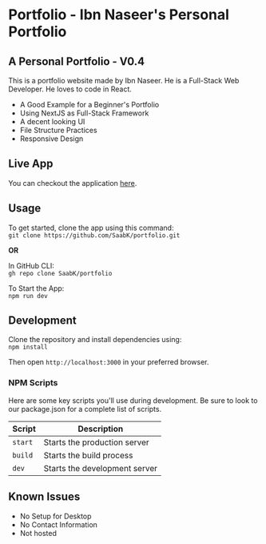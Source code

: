 # Portfolio - Ibn Naseer's Personal Portfolio

## A Personal Portfolio - V0.4

This is a portfolio website made by Ibn Naseer. He is a Full-Stack Web Developer. He loves to code in React.

- A Good Example for a Beginner's Portfolio
- Using NextJS as Full-Stack Framework
- A decent looking UI
- File Structure Practices
- Responsive Design

## Live App

You can checkout the application [here](https://img.freepik.com/free-vector/abstract-coming-soon-background-torn-paper-style_1017-25514.jpg?t=st=1657280228~exp=1657280828~hmac=984d4b8057bdcaa88fdb5f5733c81322f817c4aef0d54c77cbfcfd30c2731551&w=740).

## Usage

To get started, clone the app using this command:<br>
`git clone https://github.com/SaabK/portfolio.git`

**OR**

In GitHub CLI:<br>
`gh repo clone SaabK/portfolio`

To Start the App:<br>
`npm run dev`

## Development

Clone the repository and install dependencies using:<br>
`npm install`

Then open `http://localhost:3000` in your preferred browser.

### NPM Scripts

Here are some key scripts you'll use during development. Be sure to look to our package.json for a complete list of scripts.

| Script  | Description                   |
| ------- | ----------------------------- |
| `start` | Starts the production server  |
| `build` | Starts the build process      |
| `dev`   | Starts the development server |

## Known Issues

- No Setup for Desktop
- No Contact Information
- Not hosted
